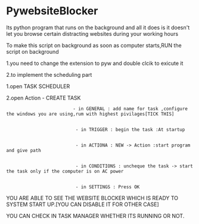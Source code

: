 # PywebsiteBlocker
Its python program that runs on the background and all it does is it doesn't let you browse certain distracting websites during your working hours


To make this script on background as soon as computer starts,RUN the script on background 


1.you need to change the extension to pyw and double clcik to exicute it


2.to implement the scheduling part


  1.open TASK SCHEDULER
  
  
  2.open Action - CREATE TASK
  
  
                             - in GENERAL : add name for task ,configure the windows you are using,rum with highest pivilages[TICK THIS]
  
  
                              - in TRIGGER : begin the task :At startup
                              
                              
                              - in ACTIONA : NEW -> Action :start program and give path
                              
                              
                              - in CONDITIONS : uncheque the task -> start the task only if the computer is on AC power 
                              
                              
                              - in SETTINGS : Press OK
                              
                              
YOU ARE ABLE TO SEE THE WEBSITE BLOCKER WHICH IS READY TO SYSTEM START UP.[YOU CAN DISABLE IT FOR OTHER CASE]


YOU CAN CHECK IN TASK MANAGER WHETHER ITS RUNNING OR NOT.
